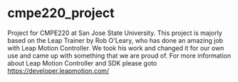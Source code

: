 # cmpe220_project
Project for CMPE220 at San Jose State University.
This project is majorly based on the Leap Trainer by Rob O'Leary, who has done an amazing job with Leap Motion Controller. 
We took his work and changed it for our own use and came up with something that we are proud of.
For more information about Leap Motion Controller and SDK please goto https://developer.leapmotion.com/
